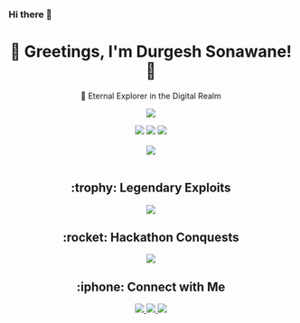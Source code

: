### Hi there 👋

<!--
**Durgesh19js/Durgesh19js** is a ✨ _special_ ✨ repository because its `README.md` (this file) appears on your GitHub profile.

Here are some ideas to get you started:

- 🔭 I’m currently working on ...
- 🌱 I’m currently learning ...
- 👯 I’m looking to collaborate on ...
- 🤔 I’m looking for help with ...
- 💬 Ask me about ...
- 📫 How to reach me: ...
- 😄 Pronouns: ...
- ⚡ Fun fact: ...
-->

<h1 align="center">👾 Greetings, I'm Durgesh Sonawane! 👾</h1>

<p align="center">🚀 Eternal Explorer in the Digital Realm</p>

<p align="center">
  <a href="https://github.com/Durgesh19js/">
    <img src="https://readme-typing-svg.herokuapp.com?lines=Java%20|%20Python%20|+SQL%20|%20Computer+Networks;&center=true&width=550&height=40">
  </a>
</p>

<div align="center">
  <img src="https://img.shields.io/github/followers/Durgesh19js?logo=Github&style=for-the-badge">
  <img src="https://img.shields.io/github/stars/Durgesh19js?style=for-the-badge">
  <a href="https://github.com/Durgesh19js/"><img src="https://komarev.com/ghpvc/?username=Durgesh19js&style=for-the-badge"></a>
</div>

<br>

<div align="center">
  <img src="https://github-readme-stats.vercel.app/api?username=Durgesh19js&show_icons=true&theme=radical">
</div>

<br>

<h2 align="center">:trophy: Legendary Exploits</h2>

<p align="center">
  <a href="https://www.codechef.com/learn/challenges">
    <img src="https://readme-typing-svg.herokuapp.com?lines=Top+5+in+Codechef+Learning+Program+2022+(Inter+College);&center=true&width=550&height=40">
  </a>
</p>

<h2 align="center">:rocket: Hackathon Conquests</h2>

<p align="center">
  <a href="https://github.com/Durgesh19js/">
    <img src="https://readme-typing-svg.herokuapp.com?lines=Techhunt+College-level+Hackathon;&center=true&width=550&height=40">
  </a>
</p>

<h2 align="center">:iphone: Connect with Me</h2>

<div align="center">
  <!-- LinkedIn Icon -->
  <a href="https://www.linkedin.com/in/durgesh-sonawane-b5859b200/">
    <img src="https://img.shields.io/badge/LinkedIn-0077B5?style=for-the-badge&logo=linkedin&logoColor=white&logoWidth=30&logoHeight=30">
  </a>
  <!-- Email Icon -->
  <a href="mailto:durgeshsonawane19@gmail.com">
    <img src="https://img.shields.io/badge/Gmail-D14836?style=for-the-badge&logo=gmail&logoColor=white&logoWidth=30&logoHeight=30">
  </a>
  <!-- GitHub Icon -->
  <a href="https://github.com/Durgesh19js">
    <img src="https://img.shields.io/badge/GitHub-181717?style=for-the-badge&logo=github&logoColor=white&logoWidth=30&logoHeight=30">
  </a>
</div>
